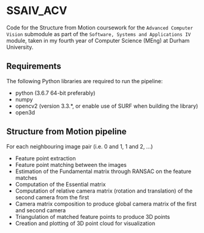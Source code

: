 # SSAIV_ACV
Code for the Structure from Motion coursework for the `Advanced Computer Vision` submodule as part of the `Software, Systems and Applications IV` module, taken in my fourth year of Computer Science (MEng) at Durham University.

## Requirements

The following Python libraries are required to run the pipeline:
- python (3.6.7 64-bit preferably)
- numpy
- opencv2 (version 3.3.*, or enable use of SURF when building the library)
- open3d

## Structure from Motion pipeline

For each neighbouring image pair (i.e. 0 and 1, 1 and 2, ...)
- Feature point extraction
- Feature point matching between the images
- Estimation of the Fundamental matrix through RANSAC on the feature matches
- Computation of the Essential matrix
- Computation of relative camera matrix (rotation and translation) of the second camera from the first
- Camera matrix composition to produce global camera matrix of the first and second camera
- Triangulation of matched feature points to produce 3D points
- Creation and plotting of 3D point cloud for visualization

